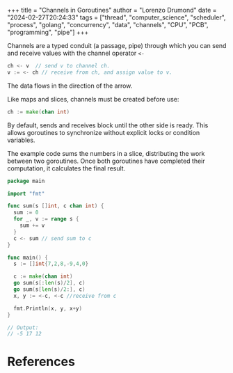 +++
title = "Channels in Goroutines"
author = "Lorenzo Drumond"
date = "2024-02-27T20:24:33"
tags = ["thread",  "computer_science",  "scheduler",  "process",  "golang",  "concurrency",  "data",  "channels",  "CPU",  "PCB",  "programming",  "pipe"]
+++


Channels are a typed conduit (a passage, pipe) through which you can send and receive values with the channel operator `<-`
```go
ch <- v  // send v to channel ch.
v := <- ch // receive from ch, and assign value to v.
```

The data flows in the direction of the arrow.

Like maps and slices, channels must be created before use:
```go
ch := make(chan int)
```

By default, sends and receives block until the other side is ready. This allows goroutines to synchronize without explicit locks or condition variables.

The example code sums the numbers in a slice, distributing the work between two goroutines. Once both goroutines have completed their computation, it calculates the final result.

```go
package main

import "fmt"

func sum(s []int, c chan int) {
  sum := 0
  for _, v := range s {
    sum += v
  }
  c <- sum // send sum to c
}

func main() {
  s := []int{7,2,8,-9,4,0}

  c := make(chan int)
  go sum(s[:len(s)/2], c)
  go sum(s[len(s)/2:], c)
  x, y := <-c, <-c //receive from c

  fmt.Println(x, y, x+y)
}

// Output:
// -5 17 12
```

# References
